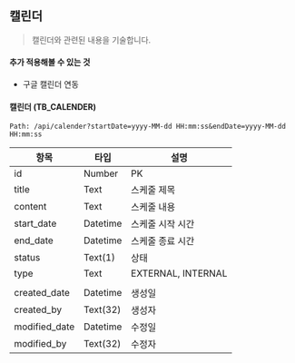 ## 캘린더
> 캘린더와 관련된 내용을 기술합니다.

#### 추가 적용해볼 수 있는 것
- 구글 캘린더 연동

#### 캘린더 (TB_CALENDER)
```
Path: /api/calender?startDate=yyyy-MM-dd HH:mm:ss&endDate=yyyy-MM-dd HH:mm:ss
```

| 항목 | 타입   | 설명 |
| ---- | ------ | ---- |
| id   | Number | PK   |
|title|Text|스케줄 제목|
|content|Text|스케줄 내용|
|start_date|Datetime|스케줄 시작 시간|
|end_date|Datetime|스케줄 종료 시간|
|status|Text(1)|상태|
|type|Text|EXTERNAL, INTERNAL|
||||
|created_date|Datetime|생성일|
|created_by|Text(32)|생성자|
|modified_date|Datetime|수정일|
|modified_by|Text(32)|수정자|